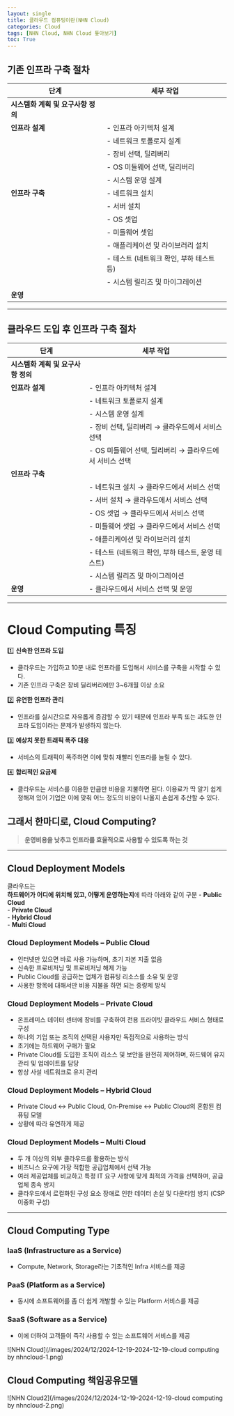 ```yaml
---
layout: single
title: 클라우드 컴퓨팅이란(NHN Cloud)
categories: Cloud
tags: [NHN Cloud, NHN Cloud 톺아보기]
toc: True
---
```


## 기존 인프라 구축 절차

| **단계**                   | **세부 작업**                                                                                     |
|---------------------------|------------------------------------------------------------------------------------------------|
| **시스템화 계획 및 요구사항 정의** |                                                                        |
| **인프라 설계**               | - 인프라 아키텍처 설계                                                                            |
|                           | - 네트워크 토폴로지 설계                                                                           |
|                           | - 장비 선택, 딜리버리                                                                             |
|                           | - OS 미들웨어 선택, 딜리버리                                                                         |
|                           | - 시스템 운영 설계                                                                                |
| **인프라 구축**               | - 네트워크 설치                                                                                 |
|                           | - 서버 설치                                                                                     |
|                           | - OS 셋업                                                                                     |
|                           | - 미들웨어 셋업                                                                                  |
|                           | - 애플리케이션 및 라이브러리 설치                                                                     |
|                           | - 테스트 (네트워크 확인, 부하 테스트 등)                                                            |
|                           | - 시스템 릴리즈 및 마이그레이션                                                                       |
| **운영**                    |                                         |

---

## 클라우드 도입 후 인프라 구축 절차

| **단계**                   | **세부 작업**                                                                                     |
|---------------------------|------------------------------------------------------------------------------------------------|
| **시스템화 계획 및 요구사항 정의** |                                                                        |
| **인프라 설계**               | - 인프라 아키텍처 설계                                                                            |
|                           | - 네트워크 토폴로지 설계                                                                           |
|                           | - 시스템 운영 설계                                                                                |
|                           | - 장비 선택, 딜리버리 → 클라우드에서 서비스 선택                                                      |
|                           | - OS 미들웨어 선택, 딜리버리 → 클라우드에서 서비스 선택                                               |
| **인프라 구축**               | 
| | - 네트워크 설치 → 클라우드에서 서비스 선택                                                                                |
|                           | - 서버 설치 → 클라우드에서 서비스 선택                                                                                    |
|                           | - OS 셋업 → 클라우드에서 서비스 선택                                                                                    |
|                           | - 미들웨어 셋업 → 클라우드에서 서비스 선택                                                                                 |
|                           | - 애플리케이션 및 라이브러리 설치                                                                     |
|                           | - 테스트 (네트워크 확인, 부하 테스트, 운영 테스트)                                                   |
|                           | - 시스템 릴리즈 및 마이그레이션                                                                       |
| **운영**                    | - 클라우드에서 서비스 선택 및 운영                                                                     |

---

# Cloud Computing 특징

1️⃣ **신속한 인프라 도입**  

   - 클라우드는 가입하고 10분 내로 인프라를 도입해서 서비스를 구축을 시작할 수 있다.
   - 기존 인프라 구축은 장비 딜리버리에만 3~6개월 이상 소요

2️⃣ **유연한 인프라 관리**  

   - 인프라를 실시간으로 자유롭게 증감할 수 있기 때문에 인프라 부족 또는 과도한 인프라 도입이라는 문제가 발생하지 않는다.

3️⃣ **예상치 못한 트래픽 폭주 대응**  

   - 서비스의 트래픽이 폭주하면 이에 맞춰 재빨리 인프라를 늘릴 수 있다.

4️⃣ **합리적인 요금제**  

   - 클라우드는 서비스를 이용한 만큼만 비용을 지불하면 된다. 이용료가 딱 알기 쉽게 정해져 있어 기업은 이에 맞춰 어느 정도의 비용이 나올지 손쉽게 추산할 수 있다.


## 그래서 한마디로, Cloud Computing?

> **운영비용을 낮추고 인프라를 효율적으로 사용할 수 있도록 하는 것**

---

## Cloud Deployment Models

클라우드는  
**하드웨어가 어디에 위치해 있고, 어떻게 운영하는지**에 따라 아래와 같이 구분
    - **Public Cloud**  
    - **Private Cloud**  
    - **Hybrid Cloud**  
    - **Multi Cloud**  

### Cloud Deployment Models – Public Cloud

- 인터넷만 있으면 바로 사용 가능하며, 초기 자본 지출 없음
- 신속한 프로비저닝 및 프로비저닝 해제 가능
- Public Cloud를 공급하는 업체가 컴퓨팅 리소스를 소유 및 운영
- 사용한 항목에 대해서만 비용 지불을 하면 되는 종량제 방식

### Cloud Deployment Models – Private Cloud

- 온프레미스 데이터 센터에 장비를 구축하여 전용 프라이빗 클라우드 서비스 형태로 구성
- 하나의 기업 또는 조직의 선택된 사용자만 독점적으로 사용하는 방식
- 초기에는 하드웨어 구매가 필요
- Private Cloud를 도입한 조직이 리소스 및 보안을 완전히 제어하며, 하드웨어 유지 관리 및 업데이트를 담당
- 항상 사설 네트워크로 유지 관리

### Cloud Deployment Models – Hybrid Cloud

- Private Cloud ↔ Public Cloud, On-Premise ↔ Public Cloud의 혼합된 컴퓨팅 모델
- 상황에 따라 유연하게 제공

### Cloud Deployment Models – Multi Cloud

- 두 개 이상의 외부 클라우드를 활용하는 방식
- 비즈니스 요구에 가장 적합한 공급업체에서 선택 가능
- 여러 제공업체를 비교하고 특정 IT 요구 사항에 맞게 최적의 가격을 선택하며, 공급업체 종속 방지
- 클라우드에서 로컬화된 구성 요소 장애로 인한 데이터 손실 및 다운타임 방지 (CSP 이중화 구성)

---

## Cloud Computing Type

### IaaS (Infrastructure as a Service)

- Compute, Network, Storage라는 기초적인 Infra 서비스를 제공

### PaaS (Platform as a Service)

- 동시에 소프트웨어를 좀 더 쉽게 개발할 수 있는 Platform 서비스를 제공

### SaaS (Software as a Service)

- 이에 더하여 고객들이 즉각 사용할 수 있는 소프트웨어 서비스를 제공

![NHN Cloud](/images/2024/12/2024-12-19-2024-12-19-cloud computing by nhncloud-1.png)


## Cloud Computing 책임공유모델
![NHN Cloud2](/images/2024/12/2024-12-19-2024-12-19-cloud computing by nhncloud-2.png)

